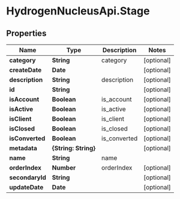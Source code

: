 # HydrogenNucleusApi.Stage

## Properties
Name | Type | Description | Notes
------------ | ------------- | ------------- | -------------
**category** | **String** | category | [optional] 
**createDate** | **Date** |  | [optional] 
**description** | **String** | description | [optional] 
**id** | **String** |  | [optional] 
**isAccount** | **Boolean** | is_account | [optional] 
**isActive** | **Boolean** | is_active | [optional] 
**isClient** | **Boolean** | is_client | [optional] 
**isClosed** | **Boolean** | is_closed | [optional] 
**isConverted** | **Boolean** | is_converted | [optional] 
**metadata** | **{String: String}** |  | [optional] 
**name** | **String** | name | 
**orderIndex** | **Number** | orderIndex | [optional] 
**secondaryId** | **String** |  | [optional] 
**updateDate** | **Date** |  | [optional] 


